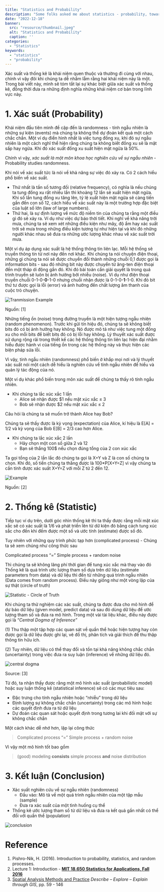 ```yaml
---
title: "Statistics and Probability"
description: "Some folks asked me about statistics - probability, toward which I answered that I had only studied a bit and knew very little about statistics. Then they said Are these are one?. In fact, Statistics and Probability are distinct from one another"
date: "2022-12-18"
banner:
  src: "resource/thumbnail.jpeg"
  alt: "Statistics and Probability"
  caption: ''
categories:
  - "Statistics"
keywords:
  - "statistics"
  - "probability"
---
```


Xác suất và thống kê là khái niệm quen thuộc và thường đi cùng với nhau, chính vì vậy đôi khi chúng ta dễ nhầm lẫm rằng hai khái niệm này là một. Trong bài viết này, mình sẽ tóm tắt lại sự khác biệt giữa xác suất và thống kê, đồng thời đưa ra những định nghĩa những khái niệm cơ bản trong lĩnh vực này.

# 1. Xác suất (Probability)

Khái niệm đầu tiên mình đề cập đến là randomness - tính ngẫu nhiên là những sự kiện (events) mà chúng ta không thể dự đoán kết quả một cách chắc chắn. Một ví dụ điển hình nhất là việc tung đồng xu, khi đó sự ngẫu nhiên là một cách nghĩ thể hiện rằng chúng ta không biết đồng xu sẽ là mặt sấp hay ngửa. Khi đó xác suất đồng xu suất hiện mặt ngửa là 50%. 

Chính vì vậy, *xác suất là một môn khoa học nghiên cứu về sự ngẫu nhiên* - Probability studies randomness.

Khi nói về xác suất tức là nói về khả năng sự việc đó xảy ra. Có 2 cách hiểu phổ biến về xác suất. 

- Thứ nhất là tần số tương đối (relative frequency), có nghĩa là nếu chúng ta tung đồng xu rất nhiều lần thì khoảng 12 lần sẽ xuất hiện mặt ngửa. Khi số lần tung đồng xu tăng lên, tỷ lệ xuất hiện mặt ngửa sẽ càng tiến gần đến con số 12, cách hiểu về xác suất này là một trường hợp đặc biệt của luật số lớn (law of large numbers).
- Thứ hai, là sự định lượng về mức độ niềm tin của chúng ta rằng một điều gì đó sẽ xảy ra. Ví dụ như việc dự báo thời tiết. Khi nghĩ về khả năng trời mưa, chúng ta sẽ xem xét những điều kiện như mây, độ ẩm hay xác suất trời sẽ mưa trong những điều kiện tương tự như hiện tại và khi đó những người khác nhau sẽ đưa ra những ước lượng khác nhau về xác suất trời mưa.

Một ví dụ áp dụng xác suất là hệ thống thông tin liên lạc. Mỗi hệ thống sẽ truyền thông tin từ nơi này đến nơi khác. Khi chúng ta nói chuyện điện thoại, những gì chúng ta nói sẽ được chuyển đổi thành những chuỗi 0,1 được gọi là information bits - sau đó những bit này được chuyển từ ăng-ten điện thoại đến một tháp di động gần đó. Khi đó bài toán cần giải quyết là trong quá trình truyền sẽ luôn bị ảnh hưởng bởi nhiễu (noise). Ví dụ như điện thoại truyền chuỗi 0-1-0-**0**-1-0 nhưng chuỗi nhận được là 0-1-0-**1**-1-0. Khi đó bit thứ tư được gọi là lỗi (error) và ảnh hưởng đến chất lượng âm thanh của cuộc trò chuyện.

![Tranmission Example](resource/example-transmission.png)

Nguồn: [1]

Những tiếng ồn (noise) trong đường truyền là một hiện tượng ngẫu nhiên (random phenomenon). Trước khi gửi tín hiệu đó, chúng ta sẽ không biết bits đó có bị ảnh hưởng hay không. Nó được mô tả như việc tung một đồng xu cho mỗi bits để biết bits đó có bị lỗi hay không. Lý thuyết xác suất được sử dụng rộng rãi trong thiết kế các hệ thống thông tin liên lạc hiện đại nhằm hiểu được hành vi của tiếng ồn trong các hệ thống này và thực hiện các biện pháp sửa lỗi.

Vì vậy, tính ngẫu nhiên (randomness) phổ biến ở khắp mọi nơi và lý thuyết xác suất nói một cách dễ hiểu là nghiên cứu về tính ngẫu nhiên để hiểu và quản lý tác động của nó.

Một ví dụ khác phổ biến trong môn xác suất để chúng ta thấy rõ tính ngẫu nhiên. 

- Khi chúng ta lắc xúc xắc 1 lần
    - Alice sẽ nhận được $1 nếu mặt xúc xắc ≤ 3
    - Bob sẽ nhận được $2 nếu mặt xúc xắc ≤ 2

Câu hỏi là chúng ta sẽ muốn trở thành Alice hay Bob?

Chúng ta sẽ thấy được là kỳ vọng (expectation) của Alice, kí hiệu là E[A] = 1/2 và kỳ vọng của Bob E[B] = 2/3 cao hơn Alice.

- Khi chúng ta lắc xúc xắc 2 lần
    - Hãy chọn một con số giữa 2 và 12
    - Bạn sẽ thắng 100$ nếu chọn đúng tổng của 2 con xúc xắc

Ta gọi tổng của 2 lần lắc đó chúng ta gọi là X+Y và Z là con số chúng ta chọn. Khi đó, số tiền chúng ta thằng được là 100*P[X+Y=Z] vì vậy chúng ta cần tính được xác suất X+Y=Z với mỗi Z từ 2 đến 12.

![Example](resource/prob-example.png)

Nguồn: [2]

# 2. Thống kê (Statistic)

Tiếp tục ví dụ trên, dưới góc nhìn thống kê thì ta thấy được rằng mỗi mặt xúc xắc sẽ có xác suất là 1/6 và phát triển lên từ dữ kiện đó bằng cách tung xúc sắc cho đến khi đếm được một số và ước tính (estimate) được số đó.

Tuy nhiên với những quy trình phức tạp hơn (complicated process) - Chúng ta sẽ xem chúng như công thức sau 

Complicated process “=” Simple process + random noise

Thì chúng ta sẽ không lãng phí thời gian để tung xúc xắc mà thay vào đó Thống kê là quá trình ước lượng tham số dựa trên dữ liệu (estimate parameters from data) và dữ liệu thì đến từ những quá trình ngẫu nhiên (Data comes from random process). Điều này giống như một vòng lặp của sự thật (circle of truth)

![Statistic - Circle of Truth](resource/statistic-circle-of-truth.png)

Khi chúng ta thử nghiệm các xác suất, chúng ta được đưa cho mô hình để dự báo dữ liệu (given model, predict data) và sau đó dùng dữ liệu để ước lượng tham số và đưa ra mô hình. Trong một vài tài liệu khác, điều này được gọi là *“Central Dogma of Inference”*

(1) Thu thập một tập hợp các quan sát về quần thể hoặc hiện tượng hay còn được gọi là dữ liệu được ghi lại, vẽ đồ thị, phân tích và giải thích để thu thập thông tin hữu ích.

(2) Tuy nhiên, dữ liệu có thể thay đổi và tồn tại khả năng không chắc chắn (uncertainty) trong việc đưa ra suy luận (inference) về những dữ liệu đó.

![central dogma](resource/statistic-central-dogma.png)

Source: [3]

Từ đó, ta nhận thấy được rằng một mô hình xác suất (probabilistic model) hoặc suy luận thống kê (statistical inference) sẽ có các mục tiêu sau:

- Đặc trưng cho tính ngẫu nhiên hoặc “nhiễu” trong dữ liệu
- Định lượng sự không chắc chắn (uncertainty) trong các mô hình hoặc các quyết định đưa ra từ dữ liệu
- Dự đoán các quan sát hoặc quyết định trong tương lai khi đối mặt với sự không chắc chắn

Một cách khác dễ nhớ hơn, lặp lại công thức

> Complicated process “=” Simple process + random noise
> 

Vì vậy một mô hình tốt bao gồm

> (good) modeling **consists** simple process **and** noise distribution
> 

# 3. Kết luận (Conclusion)

- Xác suất nghiên cứu về sự ngẫu nhiên (randomness)
    - Đầu vào: Mô tả về một quá trình ngẫu nhiên của một tập mẫu (sample)
    - Đưa ra xác suất của một tình huống cụ thể
- Thống kê ước lượng tham số từ dữ liệu và đưa ra kết quả gần nhất có thể đối với quần thể (population)

![conclusion](resource/conclusion.png)

# Reference

1. Pishro-Nik, H. (2016). Introduction to probability, statistics, and random processes.
2. Lecture 1: Introduction - **[MIT 18.650 Statistics for Applications, Fall 2016](https://ocw.mit.edu/courses/18-650-statistics-for-applications-fall-2016/)**
3. [Spatial Analysis Methods and Practice](https://www.cambridge.org/core/books/spatial-analysis-methods-and-practice/4C135005A621335D06CC63EFF17E3913) *Describe – Explore – Explain through GIS*, pp. 59 - 146